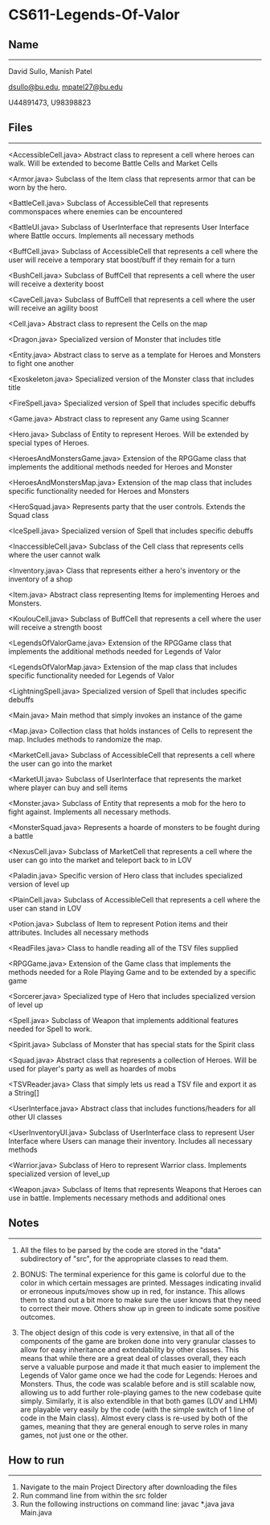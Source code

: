 # CS611-Legends-Of-Valor

## Name
---------------------------------------------------------------------------
David Sullo, Manish Patel

dsullo@bu.edu, mpatel27@bu.edu

U44891473, U98398823

## Files
---------------------------------------------------------------------------
<AccessibleCell.java> Abstract class to represent a cell where heroes can walk. Will be extended to become Battle Cells and Market Cells 

<Armor.java> Subclass of the Item class that represents armor that can be worn by the hero.

<BattleCell.java> Subclass of AccessibleCell that represents commonspaces where enemies can be encountered

<BattleUI.java> Subclass of UserInterface that represents User Interface where Battle occurs. Implements all necessary methods

<BuffCell.java> Subclass of AccessibleCell that represents a cell where the user will receive a temporary stat boost/buff if they remain for a turn

<BushCell.java> Subclass of BuffCell that represents a cell where the user will receive a dexterity boost

<CaveCell.java> Subclass of BuffCell that represents a cell where the user will receive an agility boost

<Cell.java> Abstract class to represent the Cells on the map

<Dragon.java> Specialized version of Monster that includes title

<Entity.java> Abstract class to serve as a template for Heroes and Monsters to fight one another

<Exoskeleton.java> Specialized version of the Monster class that includes title

<FireSpell.java> Specialized version of Spell that includes specific debuffs

<Game.java> Abstract class to represent any Game using Scanner

<Hero.java> Subclass of Entity to represent Heroes. Will be extended by special types of Heroes.

<HeroesAndMonstersGame.java> Extension of the RPGGame class that implements the additional methods needed for Heroes and Monster

<HeroesAndMonstersMap.java> Extension of the map class that includes specific functionality needed for Heroes and Monsters

<HeroSquad.java> Represents party that the user controls. Extends the Squad class

<IceSpell.java> Specialized version of Spell that includes specific debuffs

<InaccessibleCell.java> Subclass of the Cell class that represents cells where the user cannot walk

<Inventory.java> Class that represents either a hero's inventory or the inventory of a shop

<Item.java> Abstract class representing Items for implementing Heroes and Monsters.

<KoulouCell.java> Subclass of BuffCell that represents a cell where the user will receive a strength boost

<LegendsOfValorGame.java> Extension of the RPGGame class that implements the additional methods needed for Legends of Valor

<LegendsOfValorMap.java> Extension of the map class that includes specific functionality needed for Legends of Valor

<LightningSpell.java> Specialized version of Spell that includes specific debuffs

<Main.java> Main method that simply invokes an instance of the game

<Map.java> Collection class that holds instances of Cells to represent the map. Includes methods to randomize the map.

<MarketCell.java> Subclass of AccessibleCell that represents a cell where the user can go into the market

<MarketUI.java> Subclass of UserInterface that represents the market where player can buy and sell items 

<Monster.java> Subclass of Entity that represents a mob for the hero to fight against. Implements all necessary methods.

<MonsterSquad.java> Represents a hoarde of monsters to be fought during a battle

<NexusCell.java> Subclass of MarketCell that represents a cell where the user can go into the market and teleport back to in LOV

<Paladin.java> Specific version of Hero class that includes specialized version of level up

<PlainCell.java> Subclass of AccessibleCell that represents a cell where the user can stand in LOV

<Potion.java> Subclass of Item to represent Potion items and their attributes. Includes all necessary methods

<ReadFiles.java> Class to handle reading all of the TSV files supplied

<RPGGame.java> Extension of the Game class that implements the methods needed for a Role Playing Game and to be extended by a specific game

<Sorcerer.java> Specialized type of Hero that includes specialized version of level up

<Spell.java> Subclass of Weapon that implements additional features needed for Spell to work.

<Spirit.java> Subclass of Monster that has special stats for the Spirit class

<Squad.java> Abstract class that represents a collection of Heroes. Will be used for player's party as well as hoardes of mobs

<TSVReader.java> Class that simply lets us read a TSV file and export it as a String[]

<UserInterface.java> Abstract class that includes functions/headers for all other UI classes

<UserInventoryUI.java> Subclass of UserInterface class to represent User Interface where Users can manage their inventory. Includes all necessary methods

<Warrior.java> Subclass of Hero to represent Warrior class. Implements specialized version of level_up

<Weapon.java> Subclass of Items that represents Weapons that Heroes can use in battle. Implements necessary methods and additional ones


## Notes
---------------------------------------------------------------------------
1. All the files to be parsed by the code are stored in the "data" subdirectory of "src", for the appropriate classes to read them.

2. BONUS: The terminal experience for this game is colorful due to the color in which certain messages are printed. Messages indicating invalid or erroneous inputs/moves show up in red, for instance. This allows them to stand out a bit more to make sure the user knows that they need to correct their move. Others show up in green to indicate some positive outcomes. 

3. The object design of this code is very extensive, in that all of the components of the game are broken done into very granular classes to allow for easy inheritance and extendability by other classes. This means that while there are a great deal of classes overall, they each serve a valuable purpose and made it that much easier to implement the Legends of Valor game once we had the code for Legends: Heroes and Monsters. Thus, the code was scalable before and is still scalable now, allowing us to add further role-playing games to the new codebase quite simply. Similarly, it is also extendible in that both games (LOV and LHM) are playable very easily by the code (with the simple switch of 1 line of code in the Main class). Almost every class is re-used by both of the games, meaning that they are general enough to serve roles in many games, not just one or the other. 


## How to run
---------------------------------------------------------------------------
1. Navigate to the main Project Directory after downloading the files
2. Run command line from within the src folder
3. Run the following instructions on command line:
javac *.java
java Main.java